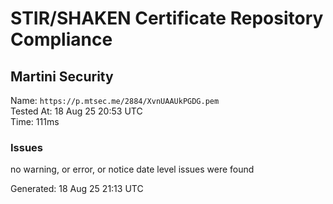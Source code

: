 # STIR/SHAKEN Certificate Repository Compliance

## Martini Security

Name: `https://p.mtsec.me/2884/XvnUAAUkPGDG.pem`\
Tested At: 18 Aug 25 20:53 UTC\
Time: 111ms

### Issues

no warning, or error, or notice date level issues were found

Generated: 18 Aug 25 21:13 UTC